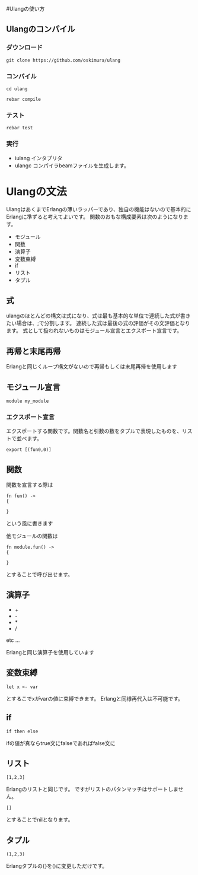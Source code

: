 #Ulangの使い方

## Ulangのコンパイル

### ダウンロード

````
git clone https://github.com/oskimura/ulang
````

### コンパイル
````
cd ulang
````
````
rebar compile
````

### テスト
````
rebar test
````

### 実行  

* iulang
インタプリタ
* ulangc
コンパイラbeamファイルを生成します。


# Ulangの文法

UlangはあくまでErlangの薄いラッパーであり、独自の機能はないので基本的にErlangに準ずると考えてよいです。
関数のおもな構成要素は次のようになります。

* モジュール
* 関数
* 演算子
* 変数束縛
* if
* リスト
* タプル

## 式
ulangのほとんどの構文は式になり、式は最も基本的な単位で連続した式が書きたい場合は、;で分割します。
連続した式は最後の式の評価がその文評価となります。
式として扱われないものはモジュール宣言とエクスポート宣言です。

## 再帰と末尾再帰
Erlangと同じくループ構文がないので再帰もしくは末尾再帰を使用します

## モジュール宣言
````
module my_module
````

### エクスポート宣言
エクスポートする関数です。関数名と引数の数をタプルで表現したものを、リストで並べます。

````
export [(fun0,0)]
````

## 関数
関数を宣言する際は

````
fn fun() ->
{

}
````
という風に書きます

他モジュールの関数は
````
fn module.fun() ->
{

}
````
とすることで呼び出せます。

## 演算子

* \+
* \-
* \*
* /

etc ...

Erlangと同じ演算子を使用しています


## 変数束縛
````
let x <- var
````
とするこでxがvarの値に束縛できます。
Erlangと同様再代入は不可能です。

## if
````
if then else
````
ifの値が真ならtrue文にfalseであればfalse文に

## リスト
````
[1,2,3]
````
Erlangのリストと同じです。
ですがリストのパタンマッチはサポートしません。

````
[]
````
とすることでnilとなります。

## タプル
````
(1,2,3)
````
Erlangタプルの{}を()に変更しただけです。

